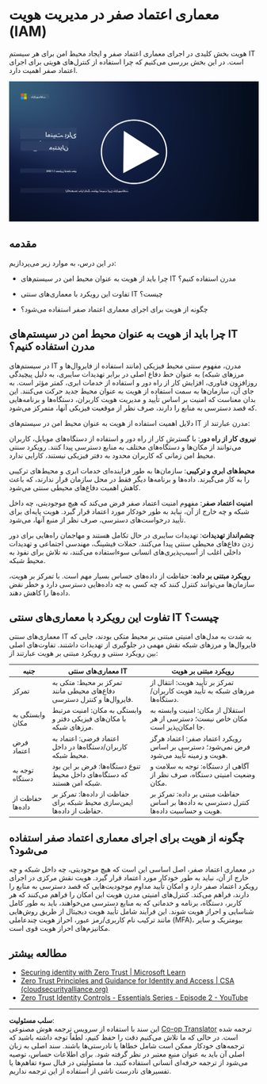 <!--
CO_OP_TRANSLATOR_METADATA:
{
  "original_hash": "4774a978af123f72ebb872199c4c4d4f",
  "translation_date": "2025-09-03T18:21:45+00:00",
  "source_file": "2.2 IAM zero trust architecture.md",
  "language_code": "fa"
}
-->
# معماری اعتماد صفر در مدیریت هویت (IAM)

هویت بخش کلیدی در اجرای معماری اعتماد صفر و ایجاد محیط امن برای هر سیستم IT است. در این بخش بررسی می‌کنیم که چرا استفاده از کنترل‌های هویتی برای اجرای اعتماد صفر اهمیت دارد.

[![تماشای ویدیو](../../translated_images/2-2_placeholder.9ba44fe6f92cd8d7bc51d8447bd20954cc74d8f2a5405402a78e6a42edcbf819.fa.png)](https://learn-video.azurefd.net/vod/player?id=69fb20f6-0f81-4660-b6cd-dcd75d34bd98)

## مقدمه

در این درس، به موارد زیر می‌پردازیم:

- چرا باید از هویت به عنوان محیط امن در سیستم‌های IT مدرن استفاده کنیم؟

- تفاوت این رویکرد با معماری‌های سنتی IT چیست؟

- چگونه از هویت برای اجرای معماری اعتماد صفر استفاده می‌شود؟

## چرا باید از هویت به عنوان محیط امن در سیستم‌های IT مدرن استفاده کنیم؟

در سیستم‌های IT مدرن، مفهوم سنتی محیط فیزیکی (مانند استفاده از فایروال‌ها و مرزهای شبکه) به عنوان خط دفاع اصلی در برابر تهدیدات سایبری، به دلیل پیچیدگی روزافزون فناوری، افزایش کار از راه دور و استفاده از خدمات ابری، کمتر مؤثر است. به جای آن، سازمان‌ها به سمت استفاده از هویت به عنوان محیط جدید حرکت می‌کنند. این بدان معناست که امنیت بر اساس تأیید و مدیریت هویت کاربران، دستگاه‌ها و برنامه‌هایی که قصد دسترسی به منابع را دارند، صرف نظر از موقعیت فیزیکی آنها، متمرکز می‌شود.

دلایل اهمیت استفاده از هویت به عنوان محیط امن در سیستم‌های IT مدرن عبارتند از:

**نیروی کار از راه دور**: با گسترش کار از راه دور و استفاده از دستگاه‌های موبایل، کاربران می‌توانند از مکان‌ها و دستگاه‌های مختلف به منابع دسترسی پیدا کنند. رویکرد سنتی محیط امن زمانی که کاربران محدود به دفتر فیزیکی نیستند، کارایی ندارد.

**محیط‌های ابری و ترکیبی**: سازمان‌ها به طور فزاینده‌ای خدمات ابری و محیط‌های ترکیبی را به کار می‌گیرند. داده‌ها و برنامه‌ها دیگر فقط در محل سازمان قرار ندارند، که باعث کاهش اهمیت دفاع‌های محیطی سنتی می‌شود.

**امنیت اعتماد صفر**: مفهوم امنیت اعتماد صفر فرض می‌کند که هیچ موجودیتی، چه داخل شبکه و چه خارج از آن، نباید به طور خودکار مورد اعتماد قرار گیرد. هویت پایه‌ای برای تأیید درخواست‌های دسترسی، صرف نظر از منبع آنها، می‌شود.

**چشم‌انداز تهدیدات**: تهدیدات سایبری در حال تکامل هستند و مهاجمان راه‌هایی برای دور زدن دفاع‌های محیطی سنتی پیدا می‌کنند. حملات فیشینگ، مهندسی اجتماعی و تهدیدات داخلی اغلب از آسیب‌پذیری‌های انسانی سوءاستفاده می‌کنند، نه تلاش برای نفوذ به محیط شبکه.

**رویکرد مبتنی بر داده**: حفاظت از داده‌های حساس بسیار مهم است. با تمرکز بر هویت، سازمان‌ها می‌توانند کنترل کنند که چه کسی به چه داده‌هایی دسترسی دارد و خطر نقض داده‌ها را کاهش دهند.

## تفاوت این رویکرد با معماری‌های سنتی IT چیست؟

معماری‌های سنتی IT به شدت به مدل‌های امنیتی مبتنی بر محیط متکی بودند، جایی که فایروال‌ها و مرزهای شبکه نقش مهمی در جلوگیری از تهدیدات داشتند. تفاوت‌های اصلی بین رویکرد سنتی و رویکرد مبتنی بر هویت عبارتند از:

|      جنبه                  |      معماری‌های سنتی IT                                                                      |      رویکرد مبتنی بر هویت                                                                             |
|-----------------------------|---------------------------------------------------------------------------------------------|-------------------------------------------------------------------------------------------------------|
|     تمرکز                  |     تمرکز بر محیط: متکی به دفاع‌های محیطی مانند فایروال‌ها و کنترل دسترسی.                   |     تمرکز بر تأیید هویت: انتقال از مرزهای شبکه به تأیید هویت کاربران/دستگاه‌ها.                     |
|     وابستگی به مکان        |     وابستگی به مکان: امنیت مرتبط با مکان‌های فیزیکی دفتر و مرزهای شبکه.                    |     استقلال از مکان: امنیت وابسته به مکان خاص نیست؛ دسترسی از هر جا امکان‌پذیر است.                |
|     فرض اعتماد             |     اعتماد فرضی: اعتماد به کاربران/دستگاه‌ها در داخل محیط شبکه.                             |     رویکرد اعتماد صفر: اعتماد هرگز فرض نمی‌شود؛ دسترسی بر اساس هویت و زمینه تأیید می‌شود.           |
|     توجه به دستگاه         |     تنوع دستگاه‌ها: فرض بر این بود که دستگاه‌های داخل محیط شبکه امن هستند.                 |     آگاهی از دستگاه: توجه به سلامت و وضعیت امنیتی دستگاه، صرف نظر از مکان.                         |
|     حفاظت از داده‌ها        |     حفاظت از داده‌ها: تمرکز بر ایمن‌سازی محیط شبکه برای حفاظت از داده‌ها.                   |     حفاظت مبتنی بر داده: تمرکز بر کنترل دسترسی به داده‌ها بر اساس هویت و حساسیت داده‌ها.            |

## چگونه از هویت برای اجرای معماری اعتماد صفر استفاده می‌شود؟

در معماری اعتماد صفر، اصل اساسی این است که هیچ موجودیتی، چه داخل شبکه و چه خارج از آن، نباید به طور خودکار مورد اعتماد قرار گیرد. هویت نقش مرکزی در اجرای رویکرد اعتماد صفر دارد و امکان تأیید مداوم موجودیت‌هایی که قصد دسترسی به منابع را دارند، فراهم می‌کند. کنترل‌های امنیتی مدرن هویت این امکان را فراهم می‌کنند که هر کاربر، دستگاه، برنامه و خدماتی که به منابع دسترسی می‌خواهند، باید به طور کامل شناسایی و احراز هویت شوند. این فرآیند شامل تأیید هویت دیجیتال از طریق روش‌هایی مانند ترکیب نام کاربری/رمز عبور، احراز هویت چندعاملی (MFA)، بیومتریک و سایر مکانیزم‌های احراز هویت قوی است.

## مطالعه بیشتر

- [Securing identity with Zero Trust | Microsoft Learn](https://learn.microsoft.com/security/zero-trust/deploy/identity?WT.mc_id=academic-96948-sayoung)
- [Zero Trust Principles and Guidance for Identity and Access | CSA (cloudsecurityalliance.org)](https://cloudsecurityalliance.org/artifacts/zero-trust-principles-and-guidance-for-iam/)
- [Zero Trust Identity Controls - Essentials Series - Episode 2 - YouTube](https://www.youtube.com/watch?v=fQZQznIKcGM&list=PLXtHYVsvn_b_gtX1-NB62wNervQx1Fhp4&index=13)

---

**سلب مسئولیت**:  
این سند با استفاده از سرویس ترجمه هوش مصنوعی [Co-op Translator](https://github.com/Azure/co-op-translator) ترجمه شده است. در حالی که ما تلاش می‌کنیم دقت را حفظ کنیم، لطفاً توجه داشته باشید که ترجمه‌های خودکار ممکن است شامل خطاها یا نادرستی‌ها باشند. سند اصلی به زبان اصلی آن باید به عنوان منبع معتبر در نظر گرفته شود. برای اطلاعات حساس، توصیه می‌شود از ترجمه حرفه‌ای انسانی استفاده کنید. ما مسئولیتی در قبال سوء تفاهم‌ها یا تفسیرهای نادرست ناشی از استفاده از این ترجمه نداریم.